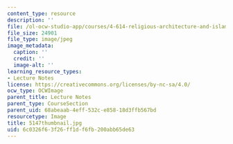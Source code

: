 ```yaml
---
content_type: resource
description: ''
file: /ol-ocw-studio-app/courses/4-614-religious-architecture-and-islamic-cultures-fall-2002/6c0326f63f26ff1df6fb200abb65de63_5147thumbnail.jpg
file_size: 24901
file_type: image/jpeg
image_metadata:
  caption: ''
  credit: ''
  image-alt: ''
learning_resource_types:
- Lecture Notes
license: https://creativecommons.org/licenses/by-nc-sa/4.0/
ocw_type: OCWImage
parent_title: Lecture Notes
parent_type: CourseSection
parent_uid: 68abeaab-4eff-532c-e858-18d3ffb567bd
resourcetype: Image
title: 5147thumbnail.jpg
uid: 6c0326f6-3f26-ff1d-f6fb-200abb65de63
---
```

